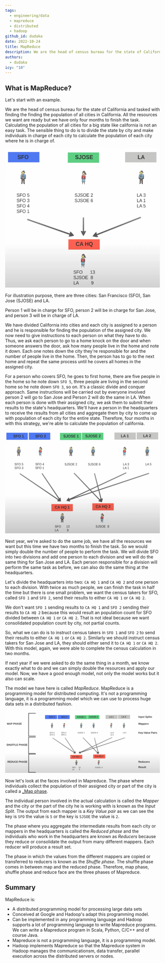 ```yaml
---
tags:
  - engineering/data
  - mapreduce
  - distributed
  - hadoop
github_id: dudaka
date: 2022-10-24
title: MapReduce
description: We are the head of census bureau for the state of California and tasked with finding the finding the population of all cities in California. All the resources we want are ready but we have only four months to finish the task. Calculating the population of all cities for a big state like california is not an easy task. The sensible thing to do is to divide the state by city and make individuals in charge of each city to calculate the population of each city where he is in charge of...
authors:
  - dudaka
icy: "10"
---
```


## What is MapReduce?
Let's start with an example.

We are the head of census bureau for the state of California and tasked with finding the finding the population of all cities in California. All the resources we want are ready but we have only four months to finish the task. Calculating the population of all cities for a big state like california is not an easy task. The sensible thing to do is to divide the state by city and make individuals in charge of each city to calculate the population of each city where he is in charge of.

![](assets/mapreduce_mr-example-1.webp)

For illustration purpose, there are three cities: San Francisco (SFO), San Jose (SJOSE) and LA.

Person 1 will be in charge for SFO, person 2 will be in charge for San Jose, and person 3 will be in charge of LA.

We have divided California into cities and each city is assigned to a person and he is responsible for finding the population of the assigned city. We now need to give instructions to each person on what they have to do. Thus, we ask each person to go to a home knock on the door and when someone answers the door, ask how many people live in the home and note it down.  Each one notes down the city they're responsible for and the number of people live in the home. Then, the person has to go to the next home and repeat the same process until he covers all homes in the assigned city.

For a person who covers SFO, he goes to first home, there are five people in the home so he note down `SFO 5`, three people are living in the second home so he note down `SFO 3`, so on.  It's a classic divide and conquer approach.
Same instructions will be carried out by everyone involved person 2 will go to San Jose and Person 2 will do the same in LA. When each person is done with their assigned city, we ask them to submit their results to the state's headquarters.
We'll have a person in the headquarters to receive the results from all cities and aggregate them by city to come up with population of each city for the entire state.
Therefore, four months in with this strategy, we're able to calculate the population of california.

![](assets/mapreduce_mr-example-2.webp)

Next year, we're asked to do the same job, we have all the resources we want but this time we have two months to finish the task. So we would simply double the number of people to perform the task. We will divide SFO into two divisions and add one person to each division and we will do the same thing for San Jose and LA. Each person responsible for a division will perform the same task as before, we can also do the same thing at the headquarters.

Let's divide the headquarters into two: `CA HQ 1` and `CA HQ 2` and one person to each division.  With twice as much people, we can finish the task in half the time but there is one small problem, we want the census takers for SFO, called `SFO 1` and `SFO 2`, send their results to either `CA HQ 1` or `CA HQ 2`.

We don't want `SFO 1` sending results to `CA HQ 1` and `SFO 2` sending their results to `CA HQ 2` because this would result an population count for SFO divided between `CA HQ 1` or `CA HQ 2`.  That is not ideal because we want consolidated population count by city, not partial counts.

So, what we can do is to instruct census takers in `SFO 1` and `SFO 2` to send their results to either `CA HQ 1` or `CA HQ 2`.  Similarly we should instruct census takers for San Jose and LA, they should either send it to `CA HQ 1` or `CA HQ 2`.
With this model, again, we were able to complete the census calculation in two months.

If next year if we were asked to do the same thing in a month, we know exactly what to do and we can simply double the resources and apply our model. Now, we have a good enough model, not only the model works but it also can scale.

The model we have here is called _MapReduce_. MapReduce is a programming model for distributed computing. It's not a programming language, it is a programming model which we can use to process huge data sets in a distributed fashion.

![](assets/mapreduce_mr-example-3.webp)

Now let's look at the faces involved in Mapreduce. The phase where individuals collect the population of their assigned city or part of the city is called a [_Map phase]().

The individual person involved in the actual calculation is called the _Mapper_ and the city or the part of the city he is working with is known as the _Input Split_.
The output from each mapper is a _Key Value pair_ as we can see the key is `SFO` the value is `5` or the key is `SJSOE` the value is `2`.

The phase where you aggregate the intermediate results from each city or mappers in the headquarters is called the _Reduced phase_ and the individuals who work in the headquarters are known as _Reducers_ because they reduce or consolidate the output from many different mappers. Each reducer will produce a result set.

The phase in which the values from the different mappers are copied or transferred to reducers is known as the _Shuffle phase_. The shuffle phase comes in between map and the reduced phase. Therefore, map phase, shuffle phase and reduce face are the three phases of Mapreduce.

## Summary
MapReduce is:

- A distributed programming model for processing large data sets
- Conceived at Google and Hadoop's adapt this programming model.
- Can be implemented in any programming language and Hadoop supports a lot of programming language to write Mapreduce programs. We can write a Mapreduce program in Scala, Python, C/C++ and of course Java.
- Mapreduce is not a programming language, it is a programming model.
- Hadoop implements Mapreduce so that the Mapreduce system in Hadoop manages the communicationsm, data transfer, parallel execution across the distributed servers or nodes.
